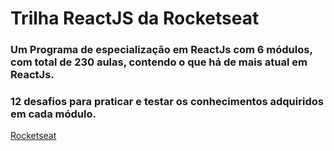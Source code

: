 # Trilha ReactJS da Rocketseat

### Um Programa de especialização em ReactJs com 6 módulos, com total de 230 aulas, contendo o que há de mais atual em ReactJs.
### 12 desafios para praticar e testar os conhecimentos adquiridos em cada módulo.

[Rocketseat](https://www.rocketseat.com.br/)
